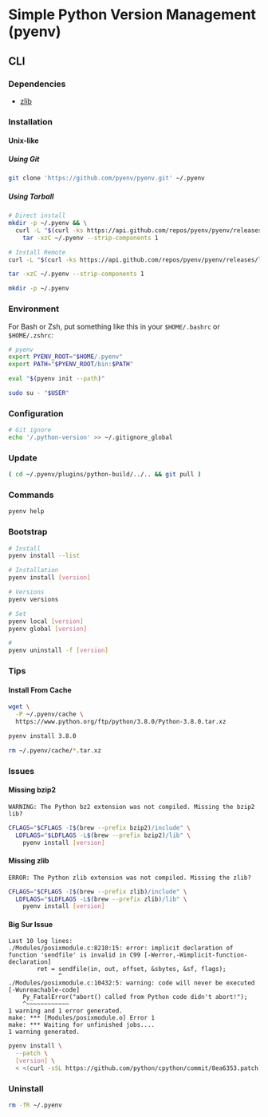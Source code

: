 # Simple Python Version Management (pyenv)

## CLI

### Dependencies

- [zlib](/zlib.md)

<!-- #### Homebrew

```sh
# macOS Mojave before
sudo installer -pkg /Library/Developer/CommandLineTools/Packages/macOS_SDK_headers_for_macOS_10.*.pkg -target /

brew install \
  autoconf \
  pkg-config \
  openssl \
  readline \
  bzip2
``` -->

<!-- #### APT

```sh
sudo apt update
sudo apt -y install git curl tar gzip make g++ libffi-dev libssl-dev libbz2-dev libreadline-dev libsqlite3-dev
``` -->

<!-- #### YUM

```sh
yum check-update
sudo yum -y install git curl tar gzip make gcc-c++ libffi-devel openssl-devel bzip2-devel readline-devel sqlite-devel
``` -->

<!-- #### Zypper

```sh
sudo zypper refresh
sudo zypper install -y git-core curl tar gzip make gcc-c++ libffi-devel libopenssl-devel libbz2-devel readline-devel sqlite3-devel
``` -->

### Installation

#### Unix-like

##### Using Git

```sh
git clone 'https://github.com/pyenv/pyenv.git' ~/.pyenv
```

##### Using Tarball

```sh
# Direct install
mkdir -p ~/.pyenv && \
  curl -L "$(curl -ks https://api.github.com/repos/pyenv/pyenv/releases/latest | grep tarball_url | cut -d '"' -f 4)" | \
    tar -xzC ~/.pyenv --strip-components 1

# Install Remote
curl -L "$(curl -ks https://api.github.com/repos/pyenv/pyenv/releases/latest | grep tarball_url | cut -d '"' -f 4)"

tar -xzC ~/.pyenv --strip-components 1

mkdir -p ~/.pyenv
```

### Environment

For Bash or Zsh, put something like this in your `$HOME/.bashrc` or `$HOME/.zshrc`:

```sh
# pyenv
export PYENV_ROOT="$HOME/.pyenv"
export PATH="$PYENV_ROOT/bin:$PATH"

eval "$(pyenv init --path)"
```

```sh
sudo su - "$USER"
```

### Configuration

```sh
# Git ignore
echo '/.python-version' >> ~/.gitignore_global
```

### Update

```sh
( cd ~/.pyenv/plugins/python-build/../.. && git pull )
```

### Commands

```sh
pyenv help
```

### Bootstrap

```sh
# Install
pyenv install --list

# Installation
pyenv install [version]

# Versions
pyenv versions

# Set
pyenv local [version]
pyenv global [version]

#
pyenv uninstall -f [version]
```

### Tips

#### Install From Cache

```sh
wget \
  -P ~/.pyenv/cache \
  https://www.python.org/ftp/python/3.8.0/Python-3.8.0.tar.xz

pyenv install 3.8.0

rm ~/.pyenv/cache/*.tar.xz
```

### Issues

<!-- ####

```sh
# Darwin
PYTHON_CONFIGURE_OPTS='--with-system-expat' \
  CFLAGS="-I$(brew --prefix openssl)/include -I$(brew --prefix readline)/include -I$(xcrun --show-sdk-path)/usr/include" \
  LDFLAGS="-L$(brew --prefix openssl)/lib -L$(brew --prefix readline)/lib" \
  pyenv install [version]
``` -->

#### Missing bzip2

```log
WARNING: The Python bz2 extension was not compiled. Missing the bzip2 lib?
```

```sh
CFLAGS="$CFLAGS -I$(brew --prefix bzip2)/include" \
  LDFLAGS="$LDFLAGS -L$(brew --prefix bzip2)/lib" \
    pyenv install [version]
```

#### Missing zlib

```log
ERROR: The Python zlib extension was not compiled. Missing the zlib?
```

```sh
CFLAGS="$CFLAGS -I$(brew --prefix zlib)/include" \
  LDFLAGS="$LDFLAGS -L$(brew --prefix zlib)/lib" \
    pyenv install [version]
```

#### Big Sur Issue

```log
Last 10 log lines:
./Modules/posixmodule.c:8210:15: error: implicit declaration of function 'sendfile' is invalid in C99 [-Werror,-Wimplicit-function-declaration]
        ret = sendfile(in, out, offset, &sbytes, &sf, flags);
              ^
./Modules/posixmodule.c:10432:5: warning: code will never be executed [-Wunreachable-code]
    Py_FatalError("abort() called from Python code didn't abort!");
    ^~~~~~~~~~~~~
1 warning and 1 error generated.
make: *** [Modules/posixmodule.o] Error 1
make: *** Waiting for unfinished jobs....
1 warning generated.
```

```sh
pyenv install \
  --patch \
  [version] \
  < <(curl -sSL https://github.com/python/cpython/commit/8ea6353.patch)
```

### Uninstall

```sh
rm -fR ~/.pyenv
```

